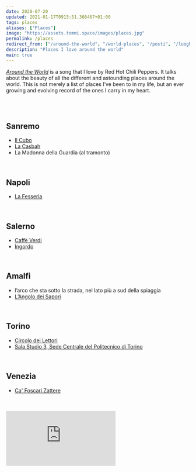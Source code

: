 ```yaml
---
date: 2020-07-20
updated: 2021-01-17T0915:51.366467+01:00
tags: places
aliases: ["Places"]
image: "https://assets.tommi.space/images/places.jpg"
permalink: /places
redirect_from: ["/around-the-world", "/world-places", "/posti", "/luoghi"]
description: "Places I love around the world"
main: true
---
```

<cite><a href="https://youtube.com/watch?v=a9eNQZbjpJk" rel="noopener noreferrer" target="_blank" title="Red Hot Chili Peppers - Around The World">Around the World</a></cite> is a song that I love by Red Hot Chili Peppers. It talks about the beauty of all the different and astounding places around the world. This is not merely a list of places I’ve been to in my life, but an ever growing and evolving record of the ones I carry in my heart.

<br />
<br />

## Sanremo

- [Il Cubo](https://www.facebook.com/ilcubotreponti "Il Cubo Facebook page")
- [La Casbah](https://www.facebook.com/lacasbahsanremo/ "La Casbah Facebook page")
- La Madonna della Guardia (al tramonto)

<br />

## Napoli

- [La Fesseria](https://www.facebook.com/fesseria/ "La Fesseria Facebook page")

<br />

## Salerno

- [Caffè Verdi](https://www.facebook.com/CaffeVerdi.Salerno/ "Caffè Verdi Facebook page")
- [Ingordo](https://www.facebook.com/IngordoSalerno/ "Ingordo Facebook page")

<br />

## Amalfi

- l’arco che sta sotto la strada, nel lato più a sud della spiaggia
- [L’Angolo dei Sapori](https://www.facebook.com/L-Angolo-Dei-Sapori-prodotti-tipici-agerolesi-Amalfi-256224698501009/ "L'angolo dei Sapori Facebook page")

<br>

## Torino

- [Circolo dei Lettori](https://www.circololettori.it/ "Sito ufficiale del Circolo dei Lettori")
- [Sala Studio 3, Sede Centrale del Politecnico di Torino](https://www.polito.it/ateneo/sedi/index.php?bl_id=TO_CEN04&fl_id=XPTE&rm_id=P005&lang=it "L'aula studio 3 sulla mappa del Politecnico")

<br>

## Venezia

- [Ca' Foscari Zattere](https://www.unive.it/pag/13665/ "CFZ sul sito di Ca' Foscari")

<br />
<br />

<div class="embed-container"><iframe src="https://www.youtube-nocookie.com/embed/a9eNQZbjpJk" frameborder="0" allow="accelerometer; autoplay; clipboard-write; encrypted-media; gyroscope; picture-in-picture" allowfullscreen></iframe></div>